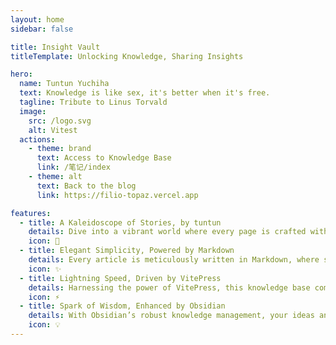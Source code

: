```yaml
---
layout: home
sidebar: false

title: Insight Vault
titleTemplate: Unlocking Knowledge, Sharing Insights

hero:
  name: Tuntun Yuchiha
  text: Knowledge is like sex, it's better when it's free.
  tagline: Tribute to Linus Torvald
  image:
    src: /logo.svg
    alt: Vitest
  actions:
    - theme: brand
      text: Access to Knowledge Base
      link: /笔记/index
    - theme: alt
      text: Back to the blog
      link: https://filio-topaz.vercel.app

features:
  - title: A Kaleidoscope of Stories, by tuntun
    details: Dive into a vibrant world where every page is crafted with passion, capturing the essence of life and the fleeting moments of the soul. Let memories and creativity shine through words.
    icon: 🌈
  - title: Elegant Simplicity, Powered by Markdown
    details: Every article is meticulously written in Markdown, where simplicity meets endless possibilities. Watch words dance with grace and rhythm.
    icon: ✨
  - title: Lightning Speed, Driven by VitePress
    details: Harnessing the power of VitePress, this knowledge base comes alive with blazing-fast builds and dynamic rendering, making every visit a seamless and exhilarating experience.
    icon: ⚡
  - title: Spark of Wisdom, Enhanced by Obsidian
    details: With Obsidian’s robust knowledge management, your ideas and thoughts are effortlessly captured. Every plugin ignites a spark of wisdom, turning knowledge into a radiant constellation.
    icon: 💡
---
```


<HomePage />
